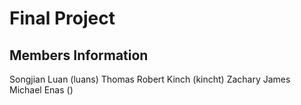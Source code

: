 <h1>Final Project</h1>
<h2>Members Information</h2>
Songjian Luan (luans)
Thomas Robert Kinch (kincht)
Zachary James Michael Enas ()
